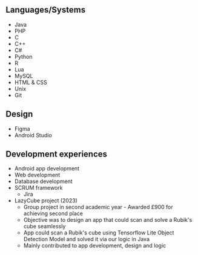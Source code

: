 ## Languages/Systems
- Java
- PHP
- C
- C++
- C#
- Python
- R
- Lua
- MySQL
- HTML & CSS
- Unix
- Git

## Design
- Figma
- Android Studio

## Development experiences
- Android app development
- Web development
- Database development
- SCRUM framework
  - Jira 
- LazyCube project (2023)
  - Group project in second academic year - Awarded £900 for achieving second place
  - Objective was to design an app that could scan and solve a Rubik's cube seamlessly
  - App could scan a Rubik's cube using Tensorflow Lite Object Detection Model and solved it via our logic in Java
  - Mainly contributed to app development, design and logic
